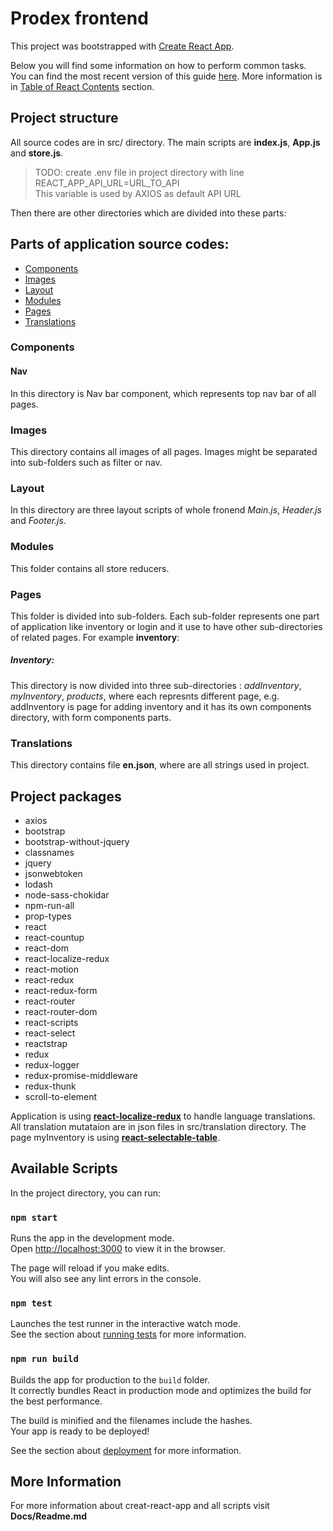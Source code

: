 # Prodex frontend


This project was bootstrapped with [Create React App](https://github.com/facebookincubator/create-react-app).

Below you will find some information on how to perform common tasks.<br>
You can find the most recent version of this guide [here](https://github.com/facebookincubator/create-react-app/blob/master/packages/react-scripts/template/README.md).
More information is in [Table of React Contents](#table-of-react-contents) section.

## Project structure

All source codes are in src/ directory. The main scripts are **index.js**, **App.js** and **store.js**.
>TODO: create .env file in project directory with line REACT_APP_API_URL=URL_TO_API <br> This variable is used by AXIOS as default API URL
>  

Then there are other directories which  are divided into these parts: 

## Parts of application source codes:
- [Components](###components)
- [Images](###images)
- [Layout](###layout)
- [Modules](###modules)
- [Pages](###pages)
- [Translations](###translations)

### Components

#### Nav
In this directory is Nav bar component, which represents top nav bar of all pages. 


### Images
This directory contains all images of all pages. Images might be separated into sub-folders such as
filter or nav.  

### Layout
In this directory are three layout scripts of whole fronend *Main.js*, *Header.js* and *Footer.js*.

### Modules
This folder contains all store reducers.

### Pages
This folder is divided into sub-folders. Each sub-folder represents one part of application like inventory or login
and it use to have other sub-directories of related pages.
For example **inventory**:
##### Inventory:
This directory is now divided into three sub-directories : *addInventory*, *myInventory*, *products*, where each 
represnts different page, e.g. addInventory is page for adding inventory and it has its own components directory, 
with form components parts.

### Translations

This directory contains file **en.json**, where are all strings used in project.

## Project packages

- axios
- bootstrap
- bootstrap-without-jquery
- classnames
- jquery
- jsonwebtoken
- lodash
- node-sass-chokidar
- npm-run-all
- prop-types
- react
- react-countup
- react-dom
- react-localize-redux
- react-motion
- react-redux
- react-redux-form
- react-router
- react-router-dom
- react-scripts
- react-select
- reactstrap
- redux
- redux-logger
- redux-promise-middleware
- redux-thunk
- scroll-to-element

Application is using [**react-localize-redux**](https://github.com/ryandrewjohnson/react-localize-redux)
to handle language translations. All translation mutataion are in json files in src/translation directory.
The page myInventory is using [**react-selectable-table**](https://www.npmjs.com/package/react-selectable-table).

## Available Scripts

In the project directory, you can run:

### `npm start`

Runs the app in the development mode.<br>
Open [http://localhost:3000](http://localhost:3000) to view it in the browser.

The page will reload if you make edits.<br>
You will also see any lint errors in the console.

### `npm test`

Launches the test runner in the interactive watch mode.<br>
See the section about [running tests](#running-tests) for more information.

### `npm run build`

Builds the app for production to the `build` folder.<br>
It correctly bundles React in production mode and optimizes the build for the best performance.

The build is minified and the filenames include the hashes.<br>
Your app is ready to be deployed!

See the section about [deployment](#deployment) for more information.

## More Information

For more information about creat-react-app and all scripts visit **Docs/Readme.md**
